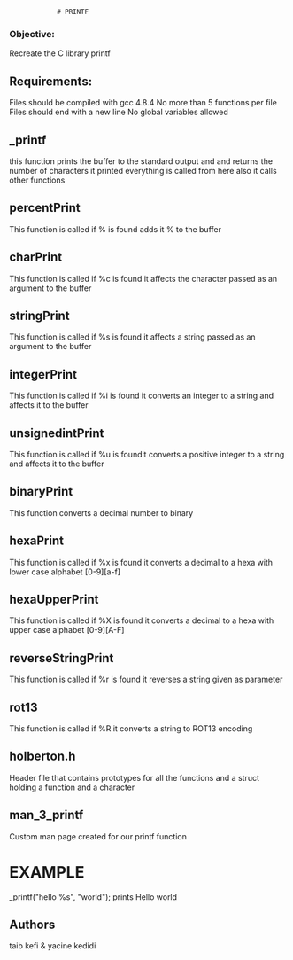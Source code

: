 				# PRINTF
### Objective:
Recreate the C library printf
## Requirements:
Files should be compiled with gcc 4.8.4
No more than 5 functions per file
Files should end with a new line
No global variables allowed
## _printf
this function prints the buffer to the standard output and and returns the number of characters it printed everything is called from here also it calls other functions
## percentPrint
This function is called if % is found adds it % to the buffer
## charPrint
This function is called if %c is found it affects the character passed as an argument to the buffer
## stringPrint
This function is called if %s is found it affects a string passed as an argument to the buffer
## integerPrint
This function is called if %i is found it converts an integer to a string and affects it to the buffer
## unsignedintPrint
This function is called if %u is foundit  converts a positive integer to a string and affects it to the buffer
## binaryPrint
This function converts a decimal number to binary
## hexaPrint
This function is called if %x is found it converts a decimal to a hexa with lower case alphabet [0-9][a-f]
## hexaUpperPrint
This function is called if %X is found it converts a decimal to a hexa with upper case alphabet [0-9][A-F]
## reverseStringPrint
This function is called if %r is found it reverses a string given as parameter
## rot13
This function is called if %R it converts a string to ROT13 encoding
## holberton.h
Header file that contains prototypes for all the functions and a struct holding a function and a character
## man_3_printf
Custom man page created for our printf function
# EXAMPLE
_printf("hello %s", "world");
prints Hello world
## Authors
taib kefi & yacine kedidi